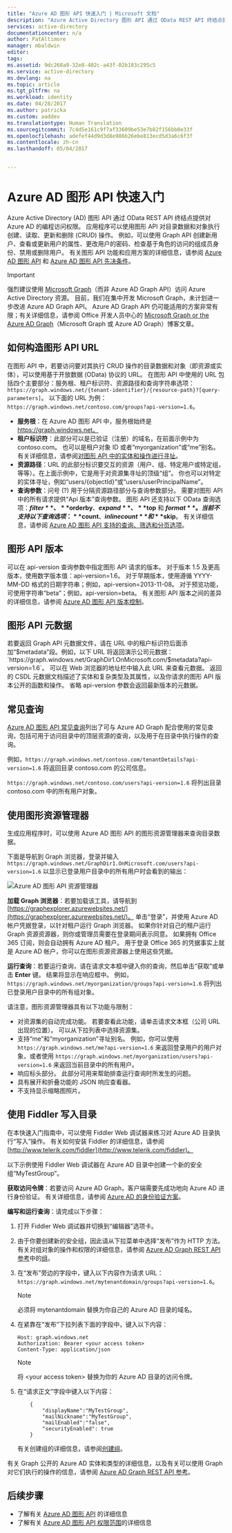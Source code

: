 ```yaml
---
title: "Azure AD 图形 API 快速入门 | Microsoft 文档"
description: "Azure Active Directory 图形 API 通过 OData REST API 终结点提供对 Azure AD 的编程访问权限。 应用程序可以使用图形 API 对目录数据和对象执行创建、读取、更新和删除 (CRUD) 操作。"
services: active-directory
documentationcenter: n/a
author: PatAltimore
manager: mbaldwin
editor: 
tags: 
ms.assetid: 9dc268a9-32e8-402c-a43f-02b183c295c5
ms.service: active-directory
ms.devlang: na
ms.topic: article
ms.tgt_pltfrm: na
ms.workload: identity
ms.date: 04/28/2017
ms.author: patricka
ms.custom: aaddev
ms.translationtype: Human Translation
ms.sourcegitcommit: 7c4d5e161c9f7af33609be53e7b82f156bb0e33f
ms.openlocfilehash: adefef44d9d3d8e986b26ebe813ecd5d3a6c6f3f
ms.contentlocale: zh-cn
ms.lasthandoff: 05/04/2017


---
```

# <a name="quickstart-for-the-azure-ad-graph-api"></a>Azure AD 图形 API 快速入门
Azure Active Directory (AD) 图形 API 通过 OData REST API 终结点提供对 Azure AD 的编程访问权限。 应用程序可以使用图形 API 对目录数据和对象执行创建、读取、更新和删除 (CRUD) 操作。 例如，可以使用 Graph API 创建新用户、查看或更新用户的属性、更改用户的密码、检查基于角色的访问的组成员身份、禁用或删除用户。 有关图形 API 功能和应用方案的详细信息，请参阅 [Azure AD 图形 API](https://msdn.microsoft.com/Library/Azure/Ad/Graph/api/api-catalog) 和 [Azure AD 图形 API 先决条件](https://msdn.microsoft.com/library/hh974476.aspx)。 

> [!IMPORTANT]
> 强烈建议使用 [Microsoft Graph](https://developer.microsoft.com/graph)（而非 Azure AD Graph API）访问 Azure Active Directory 资源。 目前，我们在集中开发 Microsoft Graph，未计划进一步改进 Azure AD Graph API。 Azure AD Graph API 仍可能适用的方案非常有限；有关详细信息，请参阅 Office 开发人员中心的 [Microsoft Graph or the Azure AD Graph](https://dev.office.com/blogs/microsoft-graph-or-azure-ad-graph)（Microsoft Graph 或 Azure AD Graph）博客文章。
> 
> 

## <a name="how-to-construct-a-graph-api-url"></a>如何构造图形 API URL
在图形 API 中，若要访问要对其执行 CRUD 操作的目录数据和对象（即资源或实体），可以使用基于开放数据 (OData) 协议的 URL。 在图形 API 中使用的 URL 包括四个主要部分：服务根、租户标识符、资源路径和查询字符串选项：`https://graph.windows.net/{tenant-identifier}/{resource-path}?[query-parameters]`。 以下面的 URL 为例：`https://graph.windows.net/contoso.com/groups?api-version=1.6`。

* **服务根**：在 Azure AD 图形 API 中，服务根始终是 https://graph.windows.net。
* **租户标识符**：此部分可以是已验证（注册）的域名，在前面示例中为 contoso.com。 也可以是租户对象 ID 或者“myorganization”或“me”别名。 有关详细信息，请参阅[对图形 API 中的实体和操作进行寻址](https://msdn.microsoft.com/Library/Azure/Ad/Graph/howto/azure-ad-graph-api-operations-overview)。
* **资源路径**：URL 的此部分标识要交互的资源（用户、组、特定用户或特定组，等等）。在上面示例中，它是用于对资源集寻址的顶级“组”。 你也可以对特定的实体寻址，例如“users/{objectId}”或“users/userPrincipalName”。
* **查询参数**：问号 (?) 用于分隔资源路径部分与查询参数部分。 需要对图形 API 中的所有请求提供“Api 版本”查询参数。 图形 API 还支持以下 OData 查询选项：**$filter**、**$orderby**、**$expand**、**$top** 和 **$format**。 当前不支持以下查询选项：**$count**、**$inlinecount** 和 **$skip**。 有关详细信息，请参阅 [Azure AD 图形 API 支持的查询、筛选和分页选项](https://msdn.microsoft.com/Library/Azure/Ad/Graph/howto/azure-ad-graph-api-supported-queries-filters-and-paging-options)。

## <a name="graph-api-versions"></a>图形 API 版本
可以在 api-version 查询参数中指定图形 API 请求的版本。 对于版本 1.5 及更高版本，使用数字版本值：api-version=1.6。 对于早期版本，使用遵循 YYYY-MM-DD 格式的日期字符串；例如，api-version=2013-11-08。 对于预览功能，可使用字符串“beta”；例如，api-version=beta。 有关图形 API 版本之间的差异的详细信息，请参阅 [Azure AD 图形 API 版本控制](https://msdn.microsoft.com/Library/Azure/Ad/Graph/howto/azure-ad-graph-api-versioning)。

## <a name="graph-api-metadata"></a>图形 API 元数据
若要返回 Graph API 元数据文件，请在 URL 中的租户标识符后面添加“$metadata”段。例如，以下 URL 将返回演示公司元数据：`https://graph.windows.net/GraphDir1.OnMicrosoft.com/$metadata?api-version=1.6`。 可以在 Web 浏览器的地址栏中输入此 URL 来查看元数据。 返回的 CSDL 元数据文档描述了实体和复杂类型及其属性，以及你请求的图形 API 版本公开的函数和操作。 省略 api-version 参数会返回最新版本的元数据。

## <a name="common-queries"></a>常见查询
[Azure AD 图形 API 常见查询](https://msdn.microsoft.com/Library/Azure/Ad/Graph/howto/azure-ad-graph-api-supported-queries-filters-and-paging-options#CommonQueries)列出了可与 Azure AD Graph 配合使用的常见查询，包括可用于访问目录中的顶层资源的查询，以及用于在目录中执行操作的查询。

例如，`https://graph.windows.net/contoso.com/tenantDetails?api-version=1.6` 将返回目录 contoso.com 的公司信息。

`https://graph.windows.net/contoso.com/users?api-version=1.6` 将列出目录 contoso.com 中的所有用户对象。

## <a name="using-the-graph-explorer"></a>使用图形资源管理器
生成应用程序时，可以使用 Azure AD 图形 API 的图形资源管理器来查询目录数据。

下面是导航到 Graph 浏览器，登录并输入 `https://graph.windows.net/GraphDir1.OnMicrosoft.com/users?api-version=1.6` 以显示已登录用户目录中的所有用户时会看到的输出：

![Azure AD 图形 API 资源管理器](./media/active-directory-graph-api-quickstart/graph_explorer.png)

**加载 Graph 浏览器**：若要加载该工具，请导航到 [https://graphexplorer.azurewebsites.net/](https://graphexplorer.azurewebsites.net/)。 单击“登录”，并使用 Azure AD 帐户凭据登录，以针对租户运行 Graph 浏览器。 如果你针对自己的租户运行 Graph 资源资源器，则你或管理员需要在登录期间表示同意。 如果拥有 Office 365 订阅，则会自动拥有 Azure AD 租户。 用于登录 Office 365 的凭据事实上就是 Azure AD 帐户，你可以在图形资源资源器上使用这些凭据。

**运行查询**：若要运行查询，请在请求文本框中键入你的查询，然后单击“获取”或单击 **Enter** 键。 结果将显示在响应框中。 例如，`https://graph.windows.net/myorganization/groups?api-version=1.6` 将列出已登录用户目录中的所有组对象。

请注意，图形资源管理器具有以下功能与限制：

* 对资源集的自动完成功能。 若要查看此功能，请单击请求文本框（公司 URL 出现的位置）。 可以从下拉列表中选择资源集。
* 支持“me”和“myorganization”寻址别名。 例如，你可以使用 `https://graph.windows.net/me?api-version=1.6` 来返回登录用户的用户对象，或者使用 `https://graph.windows.net/myorganization/users?api-version=1.6` 来返回当前目录中的所有用户。
* 响应标头部分。 此部分可用来帮助排查运行查询时所发生的问题。
* 具有展开和折叠功能的 JSON 响应查看器。
* 不支持显示缩略图照片。

## <a name="using-fiddler-to-write-to-the-directory"></a>使用 Fiddler 写入目录
在本快速入门指南中，可以使用 Fiddler Web 调试器来练习对 Azure AD 目录执行“写入”操作。 有关如何安装 Fiddler 的详细信息，请参阅 [http://www.telerik.com/fiddler](http://www.telerik.com/fiddler)。

以下示例使用 Fiddler Web 调试器在 Azure AD 目录中创建一个新的安全组“MyTestGroup”。

**获取访问令牌**：若要访问 Azure AD Graph，客户端需要先成功地向 Azure AD 进行身份验证。 有关详细信息，请参阅 [Azure AD 的身份验证方案](active-directory-authentication-scenarios.md)。

**编写和运行查询**：请完成以下步骤：

1. 打开 Fiddler Web 调试器并切换到“编辑器”选项卡。
2. 由于你要创建新的安全组，因此请从下拉菜单中选择“发布”作为 HTTP 方法。 有关对组对象的操作和权限的详细信息，请参阅 [Azure AD Graph REST API 参考](https://msdn.microsoft.com/Library/Azure/Ad/Graph/api/api-catalog)中的[组](https://msdn.microsoft.com/Library/Azure/Ad/Graph/api/entity-and-complex-type-reference#GroupEntity)。
3. 在“发布”旁边的字段中，键入以下内容作为请求 URL：`https://graph.windows.net/mytenantdomain/groups?api-version=1.6`。
   
   > [!NOTE]
   > 必须将 mytenantdomain 替换为你自己的 Azure AD 目录的域名。
   > 
   > 
4. 在紧靠在“发布”下拉列表下面的字段中，键入以下内容：
   
    ```
   Host: graph.windows.net
   Authorization: Bearer <your access token>
   Content-Type: application/json
   ```
   
   > [!NOTE]
   > 将 &lt;your access token&gt; 替换为你的 Azure AD 目录的访问令牌。
   > 
   > 
5. 在“请求正文”字段中键入以下内容：
   
    ```
        {
            "displayName":"MyTestGroup",
            "mailNickname":"MyTestGroup",
            "mailEnabled":"false",
            "securityEnabled": true
        }
   ```
   
    有关创建组的详细信息，请参阅[创建组](https://msdn.microsoft.com/Library/Azure/Ad/Graph/api/groups-operations#CreateGroup)。

有关 Graph 公开的 Azure AD 实体和类型的详细信息，以及有关可以使用 Graph 对它们执行的操作的信息，请参阅 [Azure AD Graph REST API 参考](https://msdn.microsoft.com/Library/Azure/Ad/Graph/api/api-catalog)。

## <a name="next-steps"></a>后续步骤
* 了解有关 [Azure AD 图形 API](https://msdn.microsoft.com/Library/Azure/Ad/Graph/api/api-catalog) 的详细信息
* 了解有关 [Azure AD 图形 API 权限范围](https://msdn.microsoft.com/Library/Azure/Ad/Graph/howto/azure-ad-graph-api-permission-scopes)的详细信息


